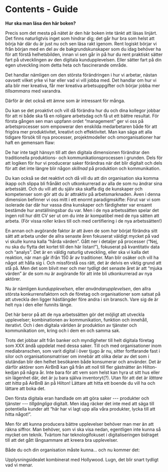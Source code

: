# Contents - Guide

**Hur ska man läsa den här boken?**

Precis som det mesta på nätet är den här boken inte tänkt att läsas linjärt. Det finns naturligtvis inget som hindrar dig; det går hur bra som helst att börja här där du är just nu och sen läsa rakt igenom. Rent logiskt börjar vi från början med en del av de bakgrundskunskaper som du idag behöver ha för att förstå helhetsbilden, innan vi sen går in på hur du rent praktiskt sätter fart på utvecklingen av den digitala kundupplevelsen. Eller sätter fart på din egen utveckling inom detta heta och fascinerande område.

Det handlar nämligen om den största förändringen i hur vi arbetar, nästan oavsett vilket yrke vi har eller vad vi vill jobba med. Det handlar om hur vi alla blir mer kreativa, får mer kreativa arbetsuppgifter och börjar jobba mer _tillsammans_ med varandra.

Därför är det också ett ämne som är intressant för många.

Du kan se det proaktivt och vill då förändra hur du och dina kollegor jobbar för att ni både ska få en roligare arbetsdag och få ut ett bättre resultat. För första gången sen man uppfann ordet “management” ger vi oss på arbetsprocesser som empowerar den enskilda medarbetaren både för att frigöra mer produktivitet, kreativt och effektivitet. Man kan säga att alla tidigare försök till nya processer, projektmodeller och omorganisationer har haft en gemensam flaw:

De har inte tagit hänsyn till att den digitala dimensionen förändrar den traditionella produktions- och kommunikationsprocessen i grunden. Dels för att logiken för _hur_ vi producerar saker förändras när det blir digitalt och dels för att det inte längre blir någon _skillnad_ på produktion och kommunikation.

Du kan också se det reaktivt och då vill du att din organisation ska komma ikapp och slippa bli frånåkt och utkonkurrerad av alla de som nu ändrar sina arbetssätt. Och du vill att du själv ska skaffa dig de kunskaper och kompetenser som gör att du är attraktiv på arbetsmarknaden. Även i denna dimension befinner vi oss mitt i ett enormt paradigmskifte: Förut var vi som isolerade öar där hur vassa dina kunskaper och färdigheter var ensamt bestämde hur anställningsbar du var. Men i de nya arbetssätten spelar det ingen roll hur ditt CV ser ut om du inte är kompatibel med de nya sätten att arbeta. \(För vissa roller krävs till och med certifiering i de nya arbetssätten!\)

En annan och avgörande faktor är att även de som _har_ börjat förändra sitt sätt att arbeta under de allra senaste åren fokuserat väldigt mycket på vad vi skulle kunna kalla “hårda värden”. Gått ner i detaljer på processer \(“Nej, nu ska du flytta det kortet till den här listan!”\), fokuserat på kvantitativ data och “analys”. Det är en väldig naturlig utveckling, eller ska vi kalla det reaktion, när man går ifrån 150 år av traditioner. Man blir osäker och vill ha något att hålla sig i. Och missförstå oss rätt, det är delvis en viktig grund att stå på. Men det som blivit mer och mer tydligt det senaste året är att “mjuka värden” är de som nu är avgörande för att inte bli utkonkurrerad av nya aktörer.

Nu är nämligen _kundupplevelsen,_ eller _användarupplevelsen_, den allra största konkurrensfaktorn och de företag och organisationer som satsat på att utveckla den ligger hästlängder före andra i sin bransch. Vare sig de är helt nya i den eller funnits länge.

Det här beror på att de nya arbetssätten gör det möjligt att utveckla upplevelser; kombinationen av kommunikation, funktion och innehåll, iterativt. Och i den digitala världen är produktion av tjänster och kommunikation om, kring och i dem en och samma sak.

Trots det jobbar allt från banker och myndigheter till helt digitala företag som XXX ändå uppdelat med dessa saker. Till och med organisationer inom mediabranschen, som varit digital i över tjugo år nu, sitter fortfarande fast i silor och organisationsmatriser om innebär att olika delar av det som i slutändan blir den helhet besökaren både konsumerar och använder. Det är därför aktörer som AirBnB kan gå från att noll till fler gästnätter än Hilton-kedjan på några år. Inte bara för att vem som helst kan hyra ut sitt hus eller sin lägenhet där, det är ju bara själva inventoryt\(?\). Utan för att det är _lättare att hitta_ på AirBnB än på Hilton! Lättare att hitta ett boende du vill ha och lättare att boka det.

Den första digitala eran handlade om att göra saker --- produkter och tjänster --- _tillgängliga_ digitalt. Men idag räcker det inte med att säga till potentiella kunder att “här har vi lagt upp alla våra produkter, lycka till att hitta något!”.

Men för att kunna producera bättre upplevelser behöver man mer än att räkna siffror. Man behöver, som vi ska visa nedan, egentligen inte kunna så mycket om teknik. Tvärtom har teknologifokuset i digitaliseringen bidraget till att det gått långsammare att kreera bra upplevelser.

Både du och din organisation måste kunna... och nu kommer det:

Upplysningsidealet kombinerat med Hollywood. Lugn, det blir snart tydligt vad vi menar.

